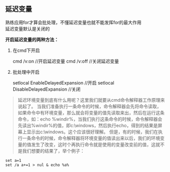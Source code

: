## 延迟变量
熟练应用for才算会批处理，不懂延迟变量也就不能发挥for的最大作用   
延迟变量默认是关闭的  

**开启延迟变量的两种方法：**  
1. 在cmd下开启
	
	cmd /v:on //开启延迟变量
	cmd /v:off //关闭延迟变量

2. 批处理中开启

    setlocal EnableDelayedExpansion  //开启
    setlocal DisableDelayedExpansion //关闭

> 延迟环境变量到底有什么用呢？这里我们就要从cmd命令解释器工作原理来说起了。
当我们准备执行一条命令的时候，命令解释器会先将命令读取，如果命令中有环境变量，那么就会将变量的值先读取来出，然后在运行这条命令，如：echo %windir%，当我们执行这条命令的时候，命令解释器会先读出%windir%的值，即c:\windows，然后执行echo，得到的结果是屏幕上显示出c:\windows。这个应该很好理解。
但是，有的时候，我们在执行一条命令的时候，命令解释器将环境变量的值读出来以后，我们的环境变量的值发生了改变，这时个再执行命令就是使用的变量改变前的值，这就不是我们想要的结果了，举个例子：

    set a=1
    set /a a+=1 > nul & echo %a%


